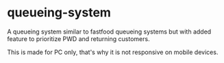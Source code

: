 # queueing-system
A queueing system similar to fastfood queueing systems but with added feature to prioritize PWD and returning customers.

This is made for PC only, that's why it is not responsive on mobile devices.
